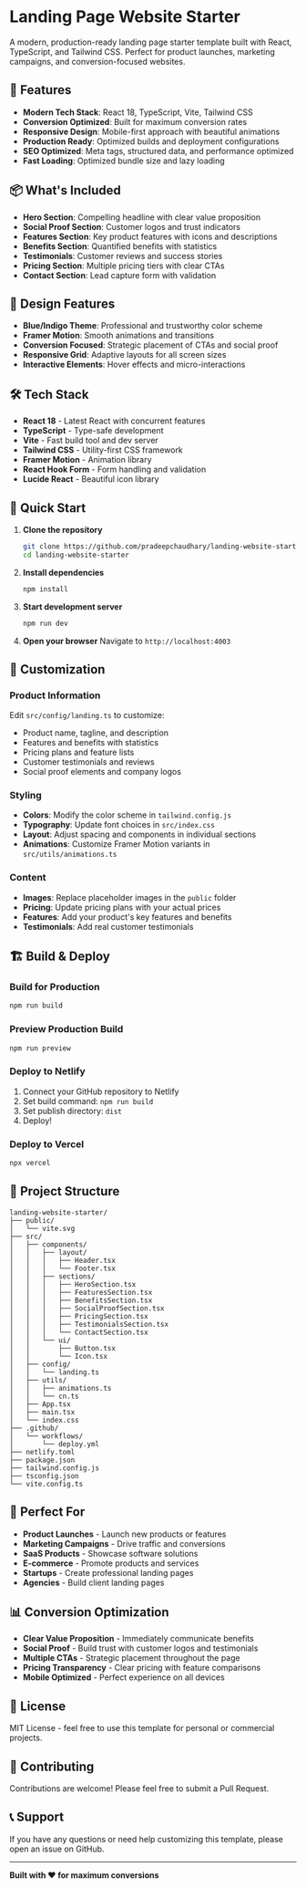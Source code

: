 # Landing Page Website Starter

A modern, production-ready landing page starter template built with React, TypeScript, and Tailwind CSS. Perfect for product launches, marketing campaigns, and conversion-focused websites.

## 🚀 Features

- **Modern Tech Stack**: React 18, TypeScript, Vite, Tailwind CSS
- **Conversion Optimized**: Built for maximum conversion rates
- **Responsive Design**: Mobile-first approach with beautiful animations
- **Production Ready**: Optimized builds and deployment configurations
- **SEO Optimized**: Meta tags, structured data, and performance optimized
- **Fast Loading**: Optimized bundle size and lazy loading

## 📦 What's Included

- **Hero Section**: Compelling headline with clear value proposition
- **Social Proof Section**: Customer logos and trust indicators
- **Features Section**: Key product features with icons and descriptions
- **Benefits Section**: Quantified benefits with statistics
- **Testimonials**: Customer reviews and success stories
- **Pricing Section**: Multiple pricing tiers with clear CTAs
- **Contact Section**: Lead capture form with validation

## 🎨 Design Features

- **Blue/Indigo Theme**: Professional and trustworthy color scheme
- **Framer Motion**: Smooth animations and transitions
- **Conversion Focused**: Strategic placement of CTAs and social proof
- **Responsive Grid**: Adaptive layouts for all screen sizes
- **Interactive Elements**: Hover effects and micro-interactions

## 🛠️ Tech Stack

- **React 18** - Latest React with concurrent features
- **TypeScript** - Type-safe development
- **Vite** - Fast build tool and dev server
- **Tailwind CSS** - Utility-first CSS framework
- **Framer Motion** - Animation library
- **React Hook Form** - Form handling and validation
- **Lucide React** - Beautiful icon library

## 🚀 Quick Start

1. **Clone the repository**
   ```bash
   git clone https://github.com/pradeepchaudhary/landing-website-starter.git
   cd landing-website-starter
   ```

2. **Install dependencies**
   ```bash
   npm install
   ```

3. **Start development server**
   ```bash
   npm run dev
   ```

4. **Open your browser**
   Navigate to `http://localhost:4003`

## 📝 Customization

### Product Information
Edit `src/config/landing.ts` to customize:
- Product name, tagline, and description
- Features and benefits with statistics
- Pricing plans and feature lists
- Customer testimonials and reviews
- Social proof elements and company logos

### Styling
- **Colors**: Modify the color scheme in `tailwind.config.js`
- **Typography**: Update font choices in `src/index.css`
- **Layout**: Adjust spacing and components in individual sections
- **Animations**: Customize Framer Motion variants in `src/utils/animations.ts`

### Content
- **Images**: Replace placeholder images in the `public` folder
- **Pricing**: Update pricing plans with your actual prices
- **Features**: Add your product's key features and benefits
- **Testimonials**: Add real customer testimonials

## 🏗️ Build & Deploy

### Build for Production
```bash
npm run build
```

### Preview Production Build
```bash
npm run preview
```

### Deploy to Netlify
1. Connect your GitHub repository to Netlify
2. Set build command: `npm run build`
3. Set publish directory: `dist`
4. Deploy!

### Deploy to Vercel
```bash
npx vercel
```

## 📁 Project Structure

```
landing-website-starter/
├── public/
│   └── vite.svg
├── src/
│   ├── components/
│   │   ├── layout/
│   │   │   ├── Header.tsx
│   │   │   └── Footer.tsx
│   │   ├── sections/
│   │   │   ├── HeroSection.tsx
│   │   │   ├── FeaturesSection.tsx
│   │   │   ├── BenefitsSection.tsx
│   │   │   ├── SocialProofSection.tsx
│   │   │   ├── PricingSection.tsx
│   │   │   ├── TestimonialsSection.tsx
│   │   │   └── ContactSection.tsx
│   │   └── ui/
│   │       ├── Button.tsx
│   │       └── Icon.tsx
│   ├── config/
│   │   └── landing.ts
│   ├── utils/
│   │   ├── animations.ts
│   │   └── cn.ts
│   ├── App.tsx
│   ├── main.tsx
│   └── index.css
├── .github/
│   └── workflows/
│       └── deploy.yml
├── netlify.toml
├── package.json
├── tailwind.config.js
├── tsconfig.json
└── vite.config.ts
```

## 🎯 Perfect For

- **Product Launches** - Launch new products or features
- **Marketing Campaigns** - Drive traffic and conversions
- **SaaS Products** - Showcase software solutions
- **E-commerce** - Promote products and services
- **Startups** - Create professional landing pages
- **Agencies** - Build client landing pages

## 📊 Conversion Optimization

- **Clear Value Proposition** - Immediately communicate benefits
- **Social Proof** - Build trust with customer logos and testimonials
- **Multiple CTAs** - Strategic placement throughout the page
- **Pricing Transparency** - Clear pricing with feature comparisons
- **Mobile Optimized** - Perfect experience on all devices

## 📄 License

MIT License - feel free to use this template for personal or commercial projects.

## 🤝 Contributing

Contributions are welcome! Please feel free to submit a Pull Request.

## 📞 Support

If you have any questions or need help customizing this template, please open an issue on GitHub.

---

**Built with ❤️ for maximum conversions**